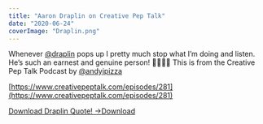 ```yaml
---
title: "Aaron Draplin on Creative Pep Talk"
date: "2020-06-24"
coverImage: "Draplin.png"
---
```


Whenever [@draplin](https://www.instagram.com/draplin/) pops up I pretty much stop what I’m doing and listen. He’s such an earnest and genuine person! 🙌🏼🙌🏼 This is from the Creative Pep Talk Podcast by [@andyjpizza](https://www.instagram.com/andyjpizza/)

[https://www.creativepeptalk.com/episodes/281](https://www.creativepeptalk.com/episodes/281)

[Download Draplin Quote! ->](https://sketchysermons.com/wp-content/uploads/2020/07/Draplin.pdf)[Download](https://sketchysermons.com/wp-content/uploads/2020/07/Draplin.pdf)

